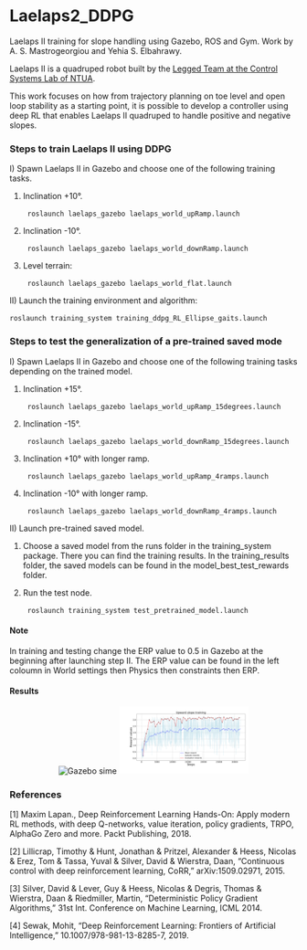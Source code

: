 # Laelaps2_DDPG
Laelaps II training for slope handling using Gazebo, ROS and Gym. Work by A. S. Mastrogeorgiou and Yehia S. Elbahrawy.

Laelaps II is a quadruped robot built by the [Legged Team at the Control Systems Lab of NTUA](http://nereus.mech.ntua.gr/legged/).

This work focuses on how from trajectory planning on toe level and open loop stability as a starting point, it is possible to
develop a controller using deep RL that enables Laelaps II quadruped to handle positive and negative slopes.

### Steps to train Laelaps II using DDPG

I) Spawn Laelaps II in Gazebo and choose one of the following training tasks.

1) Inclination +10°.

        roslaunch laelaps_gazebo laelaps_world_upRamp.launch

2) Inclination -10°.

        roslaunch laelaps_gazebo laelaps_world_downRamp.launch

3) Level terrain:

        roslaunch laelaps_gazebo laelaps_world_flat.launch 

II) Launch the training environment and algorithm:

    roslaunch training_system training_ddpg_RL_Ellipse_gaits.launch

### Steps to test the generalization of a pre-trained saved mode

I) Spawn Laelaps II in Gazebo and choose one of the following training tasks depending on the trained model.

1) Inclination +15°.

        roslaunch laelaps_gazebo laelaps_world_upRamp_15degrees.launch

2) Inclination -15°.

        roslaunch laelaps_gazebo laelaps_world_downRamp_15degrees.launch

3) Inclination +10° with longer ramp.

    	roslaunch laelaps_gazebo laelaps_world_upRamp_4ramps.launch

4) Inclination -10° with longer ramp.

    	roslaunch laelaps_gazebo laelaps_world_downRamp_4ramps.launch 

II) Launch pre-trained saved model.

1) Choose a saved model from the runs folder in the training_system package. There you can find the training results. In the training_results folder, the saved models can be found in the model_best_test_rewards folder.

2) Run the test node.

		roslaunch training_system test_pretrained_model.launch

#### Note
In training and testing change the ERP value to 0.5 in Gazebo at the beginning after launching step II. The ERP value can be found in the left coloumn in World settings then Physics then constraints then ERP.

#### Results

<p align="center">
  <img src="results/animated_ramp.gif" width="45%" alt="Gazebo sime">
  <img src="results/upward_reward.svg" width="45%" alt="Reward after 30K steps">
</p>


### References

[1] Maxim Lapan., Deep Reinforcement Learning Hands-On: Apply modern RL methods, with deep Q-networks, value iteration, policy gradients, TRPO, AlphaGo Zero and more. Packt Publishing, 2018.

[2] Lillicrap, Timothy & Hunt, Jonathan & Pritzel, Alexander & Heess, Nicolas & Erez, Tom & Tassa, Yuval & Silver, David & Wierstra,
Daan, “Continuous control with deep reinforcement learning, CoRR,” arXiv:1509.02971, 2015.

[3] Silver, David & Lever, Guy & Heess, Nicolas & Degris, Thomas & Wierstra, Daan & Riedmiller, Martin, “Deterministic Policy Gradient
Algorithms,” 31st Int. Conference on Machine Learning, ICML 2014.

[4] Sewak, Mohit, “Deep Reinforcement Learning: Frontiers of Artificial Intelligence,” 10.1007/978-981-13-8285-7, 2019.